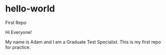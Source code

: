 # hello-world
First Repo

Hi Everyone!

My name is Adam and I am a Graduate Test Specialist. This is my first repo for practice.
